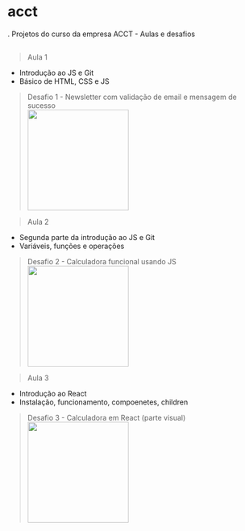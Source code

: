 # acct
. Projetos do curso da empresa ACCT - Aulas e desafios
##
> Aula 1
  - Introdução ao JS e Git
  - Básico de HTML, CSS e JS
  > Desafio 1
    - Newsletter com validação de email e mensagem de sucesso
    <br>
    <img width="200px" src="https://github.com/micaelmi/acct/blob/main/imgs/desafio1.png">

> Aula 2
  - Segunda parte da introdução ao JS e Git
  - Variáveis, funções e operações
  > Desafio 2
    - Calculadora funcional usando JS
    <br>
    <img width="200px" src="https://github.com/micaelmi/acct/blob/main/imgs/desafio2.png">

> Aula 3
  - Introdução ao React
  - Instalação, funcionamento, compoenetes, children
  > Desafio 3
    - Calculadora em React (parte visual)
    <br>
    <img width="200px" src="https://github.com/micaelmi/acct/blob/main/imgs/desafio3.png">
